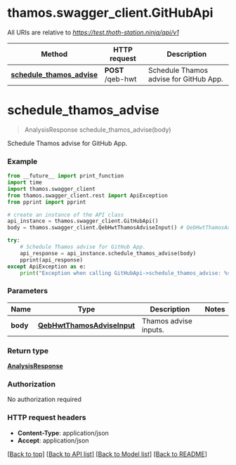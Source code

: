 # thamos.swagger_client.GitHubApi

All URIs are relative to *https://test.thoth-station.ninja/api/v1*

Method | HTTP request | Description
------------- | ------------- | -------------
[**schedule_thamos_advise**](GitHubApi.md#schedule_thamos_advise) | **POST** /qeb-hwt | Schedule Thamos advise for GitHub App.

# **schedule_thamos_advise**
> AnalysisResponse schedule_thamos_advise(body)

Schedule Thamos advise for GitHub App.

### Example
```python
from __future__ import print_function
import time
import thamos.swagger_client
from thamos.swagger_client.rest import ApiException
from pprint import pprint

# create an instance of the API class
api_instance = thamos.swagger_client.GitHubApi()
body = thamos.swagger_client.QebHwtThamosAdviseInput() # QebHwtThamosAdviseInput | Thamos advise inputs.

try:
    # Schedule Thamos advise for GitHub App.
    api_response = api_instance.schedule_thamos_advise(body)
    pprint(api_response)
except ApiException as e:
    print("Exception when calling GitHubApi->schedule_thamos_advise: %s\n" % e)
```

### Parameters

Name | Type | Description  | Notes
------------- | ------------- | ------------- | -------------
 **body** | [**QebHwtThamosAdviseInput**](QebHwtThamosAdviseInput.md)| Thamos advise inputs. |

### Return type

[**AnalysisResponse**](AnalysisResponse.md)

### Authorization

No authorization required

### HTTP request headers

 - **Content-Type**: application/json
 - **Accept**: application/json

[[Back to top]](#) [[Back to API list]](../README.md#documentation-for-api-endpoints) [[Back to Model list]](../README.md#documentation-for-models) [[Back to README]](../README.md)
